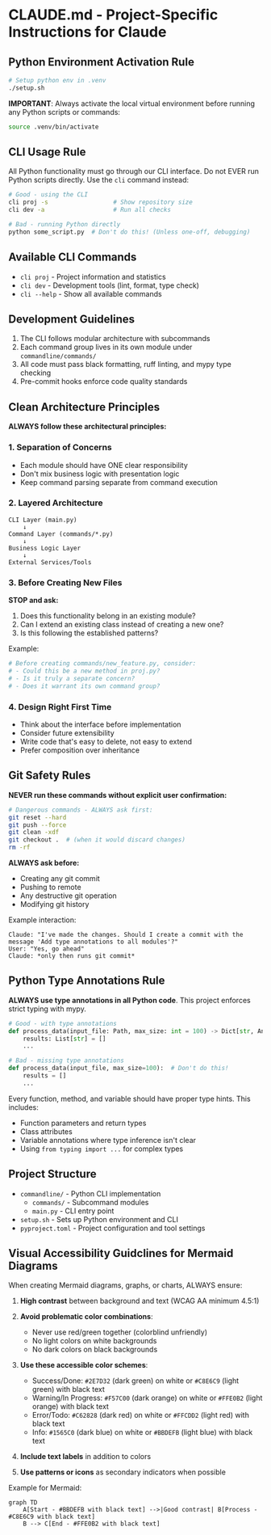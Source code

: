 # CLAUDE.md - Project-Specific Instructions for Claude

## Python Environment Activation Rule
```bash
# Setup python env in .venv
./setup.sh
```

**IMPORTANT**: Always activate the local virtual environment before running any Python scripts or commands:

```bash
source .venv/bin/activate
```

## CLI Usage Rule

All Python functionality must go through our CLI interface. Do not EVER run Python scripts directly. Use the `cli` command instead:

```bash
# Good - using the CLI
cli proj -s                  # Show repository size
cli dev -a                   # Run all checks

# Bad - running Python directly
python some_script.py  # Don't do this! (Unless one-off, debugging)
```

## Available CLI Commands

- `cli proj` - Project information and statistics
- `cli dev` - Development tools (lint, format, type check)
- `cli --help` - Show all available commands

## Development Guidelines

1. The CLI follows modular architecture with subcommands
2. Each command group lives in its own module under `commandline/commands/`
3. All code must pass black formatting, ruff linting, and mypy type checking
4. Pre-commit hooks enforce code quality standards

## Clean Architecture Principles

**ALWAYS follow these architectural principles:**

### 1. Separation of Concerns
- Each module should have ONE clear responsibility
- Don't mix business logic with presentation logic
- Keep command parsing separate from command execution

### 2. Layered Architecture
```
CLI Layer (main.py)
    ↓
Command Layer (commands/*.py)
    ↓
Business Logic Layer
    ↓
External Services/Tools
```

### 3. Before Creating New Files
**STOP and ask:**
1. Does this functionality belong in an existing module?
2. Can I extend an existing class instead of creating a new one?
3. Is this following the established patterns?

Example:
```python
# Before creating commands/new_feature.py, consider:
# - Could this be a new method in proj.py?
# - Is it truly a separate concern?
# - Does it warrant its own command group?
```

### 4. Design Right First Time
- Think about the interface before implementation
- Consider future extensibility
- Write code that's easy to delete, not easy to extend
- Prefer composition over inheritance

## Git Safety Rules

**NEVER run these commands without explicit user confirmation:**

```bash
# Dangerous commands - ALWAYS ask first:
git reset --hard
git push --force
git clean -xdf
git checkout .  # (when it would discard changes)
rm -rf
```

**ALWAYS ask before:**
- Creating any git commit
- Pushing to remote
- Any destructive git operation
- Modifying git history

Example interaction:
```
Claude: "I've made the changes. Should I create a commit with the message 'Add type annotations to all modules'?"
User: "Yes, go ahead"
Claude: *only then runs git commit*
```

## Python Type Annotations Rule

**ALWAYS use type annotations in all Python code**. This project enforces strict typing with mypy.

```python
# Good - with type annotations
def process_data(input_file: Path, max_size: int = 100) -> Dict[str, Any]:
    results: List[str] = []
    ...

# Bad - missing type annotations
def process_data(input_file, max_size=100):  # Don't do this!
    results = []
    ...
```

Every function, method, and variable should have proper type hints. This includes:
- Function parameters and return types
- Class attributes
- Variable annotations where type inference isn't clear
- Using `from typing import ...` for complex types

## Project Structure

- `commandline/` - Python CLI implementation
  - `commands/` - Subcommand modules
  - `main.py` - CLI entry point
- `setup.sh` - Sets up Python environment and CLI
- `pyproject.toml` - Project configuration and tool settings

## Visual Accessibility Guidclines for Mermaid Diagrams

When creating Mermaid diagrams, graphs, or charts, ALWAYS ensure:

1. **High contrast** between background and text (WCAG AA minimum 4.5:1)
2. **Avoid problematic color combinations**:

   - Never use red/green together (colorblind unfriendly)
   - No light colors on white backgrounds
   - No dark colors on black backgrounds

3. **Use these accessible color schemes**:

   - Success/Done: `#2E7D32` (dark green) on white or `#C8E6C9` (light green) with black text
   - Warning/In Progress: `#F57C00` (dark orange) on white or `#FFE0B2` (light orange) with black text
   - Error/Todo: `#C62828` (dark red) on white or `#FFCDD2` (light red) with black text
   - Info: `#1565C0` (dark blue) on white or `#BBDEFB` (light blue) with black text

4. **Include text labels** in addition to colors
5. **Use patterns or icons** as secondary indicators when possible

Example for Mermaid:

```mermaid
graph TD
    A[Start - #BBDEFB with black text] -->|Good contrast| B[Process - #C8E6C9 with black text]
    B --> C[End - #FFE0B2 with black text]
```
